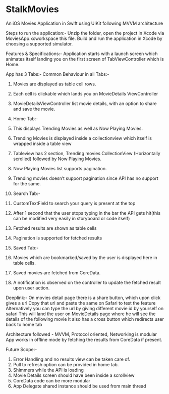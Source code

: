 # StalkMovies

An iOS Movies Application in Swift using UIKit following MVVM architecture

Steps to run the application:-
Unzip the folder, open the project in Xcode via MoviesApp.xcworkspace this file. Build and run the application in Xcode by choosing a supported simulator.

Features & Specifications:-
Application starts with a launch screen which animates itself landing you on the first screen of TabViewController which is Home.

App has 3 Tabs:-
Common Behaviour in all Tabs:-
1. Movies are displayed as table cell rows.
2. Each cell is clickable which lands you on MovieDetails ViewController
3. MovieDetailsViewController list movie details, with an option to share and save the movie.

1. Home Tab:-
1. This displays Trending Movies as well as Now Playing Movies.
2. Trending Movies is displayed inside a collectionview which itself is wrapped inside a table
view
3. Tableview has 2 section, Trending movies CollectionView (Horizontally scrolled) followed
by Now Playing Movies.
4. Now Playing Movies list supports pagination.
5. Trending movies doesn’t support pagination since API has no support for the same.

2. Search Tab:-
1. CustomTextField to search your query is present at the top
2. After 1 second that the user stops typing in the bar the API gets hit(this can be modified very
easily in storyboard or code itself)
3. Fetched results are shown as table cells
4. Pagination is supported for fetched results

3. Saved Tab:-
1. Movies which are bookmarked/saved by the user is displayed here in table cells.
2. Saved movies are fetched from CoreData.
3. A notification is observed on the controller to update the fetched result upon user action.

Deeplink:-
On movies detail page there is a share button, which upon click gives a url
Copy that url and paste the same on Safari to test the feature
Alternatively you can type the url by giving different movie id by yourself on safari
This will land the user on MovieDetails page where he will see the details of the following movie It also has a cross button which redirects user back to home tab

Architecture followed - MVVM, Protocol oriented, Networking is modular App works in offline mode by fetching the results from CoreData if present.

Future Scope:-
1. Error Handling and no results view can be taken care of.
2. Pull to refresh option can be provided in home tab.
3. Shimmers while the API is loading
4. Movie Details screen should have been inside a scrollview
5. CoreData code can be more modular
6. App Delegate shared instance should be used from main thread
